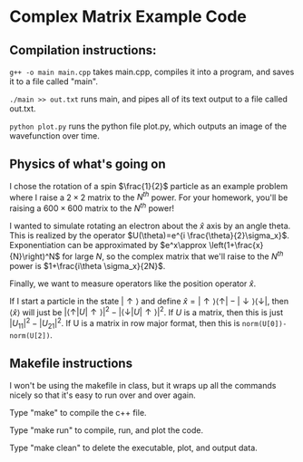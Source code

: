 Complex Matrix Example Code
===

Compilation instructions: 
---

`g++ -o main main.cpp` takes main.cpp, compiles it into a program, and saves it to a file called "main".

`./main >> out.txt` runs main, and pipes all of its text output to a file called out.txt.

`python plot.py` runs the python file plot.py, which outputs an image of the wavefunction over time.

Physics of what's going on
---

I chose the rotation of a spin $\frac{1}{2}$ particle as an example problem where I raise a $2\times 2$ matrix to the $N^{th}$ power. For your homework,
you'll be raising a $600\times 600$ matrix to the $N^{th}$ power!

I wanted to simulate rotating an electron about the $\hat{x}$
axis by an angle theta. 
This is realized by the operator $U(\theta)=e^{i \frac{\theta}{2}\sigma_x}$. 
Exponentiation can be approximated by $e^x\approx \left(1+\frac{x}{N}\right)^N$ for large $N$, so the complex matrix that we'll raise to the $N^{th}$ power
is $1+\frac{i\theta \sigma_x}{2N}$.

Finally, we want to measure operators like the position operator $\hat{x}$. 

If I start a particle in the state $|\uparrow\rangle$ and define 
$\hat{x}=|\uparrow\rangle\langle\uparrow|-|\downarrow\rangle\langle\downarrow|$,
then $\langle \hat{x}\rangle$ will just be $|\langle \uparrow|U|\uparrow\rangle|^2-|\langle \downarrow|U|\uparrow\rangle|^2$. If $U$ is a matrix, then this is just
$|U_{11}|^2-|U_{21}|^2$. If U is a matrix in row major format, then this is `norm(U[0])-norm(U[2])`.

Makefile instructions
---

I won't be using the makefile in class, but it wraps up all the commands nicely so that it's easy to run over and over again.

Type "make" to compile the c++ file.

Type "make run" to compile, run, and plot the code.

Type "make clean" to delete the executable, plot, and output data.

